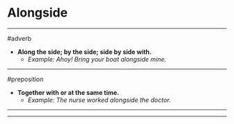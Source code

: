 # Alongside
---
#adverb
- **Along the side; by the side; side by side with.**
	- _Example: Ahoy! Bring your boat alongside mine._
---
#preposition
- **Together with or at the same time.**
	- _Example: The nurse worked alongside the doctor._
---
---
